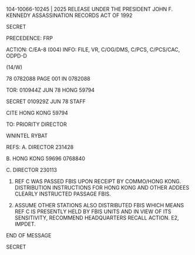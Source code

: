 104-10066-10245 | 2025 RELEASE UNDER THE PRESIDENT JOHN F. KENNEDY ASSASSINATION RECORDS ACT OF 1992

SECRET

PRECEDENCE: FRP

ACTION: C/EA-8 (004) INFO: FILE, VR, C/OG/DMS, C/PCS, C/PCS/CAC, ODPD-D

(14/W)

78 0782088 PAGE 001 IN 0782088

TOR: 010944Z JUN 78 HONG 59794

SECRET 010929Z JUN 78 STAFF

CITE HONG KONG 59794

TO: PRIORITY DIRECTOR

WNINTEL RYBAT

REFS: A. DIRECTOR 231428

B. HONG KONG 59696 0768840

C. DIRECTOR 230113

1. REF C WAS PASSED FBIS UPON RECEIPT BY COMMO/HONG KONG. DISTRIBUTION INSTRUCTIONS FOR HONG KONG AND OTHER ADDEES CLEARLY INSTRUCTED PASSAGE FBIS.

2. ASSUME OTHER STATIONS ALSO DISTRIBUTED FBIS WHICH MEANS REF C IS PRESENTLY HELD BY FBIS UNITS AND IN VIEW OF ITS SENSITIVITY, RECOMMEND HEADQUARTERS RECALL ACTION. E2, IMPDET.

END OF MESSAGE

SECRET
